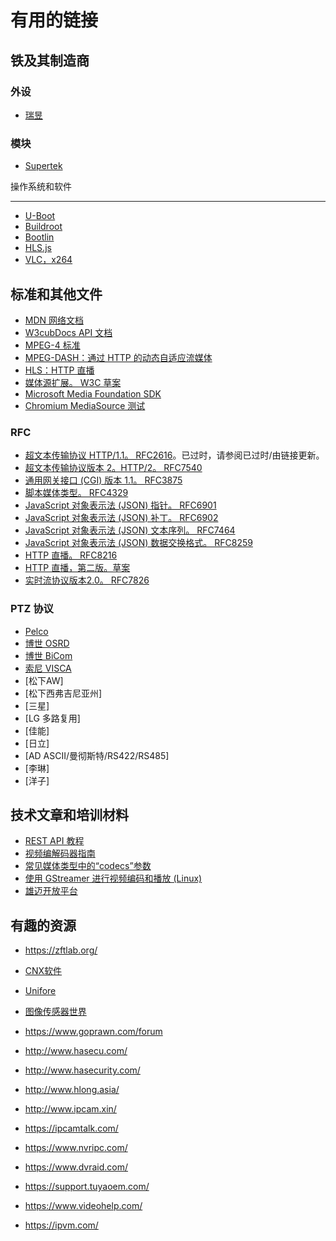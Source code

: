 # 有用的链接

铁及其制造商 
--------------------------------------

### 外设

- [瑞昱](https://www.realtek.com/)


### 模块

- [Supertek](https://www.supertekmodule.com/)


操作系统和软件
-------------------------------------------------------- -

- [U-Boot](https://www.denx.de/wiki/U-Boot)
- [Buildroot](https://buildroot.org/)
- [Bootlin](https://github.com/bootlin)
- [HLS.js](https://github.com/video-dev/hls.js/)
- [VLC，x264](https://www.videolan.org/)


标准和其他文件 
------------------------------------------

- [MDN 网络文档](https://developer.mozilla.org/)
- [W3cubDocs API 文档](https://docs.w3cub.com/)
- [MPEG-4 标准](https://mpeg.chiariglione.org/standards/mpeg-4)
- [MPEG-DASH：通过 HTTP 的动态自适应流媒体](https://mpeg.chiariglione.org/standards/mpeg-dash)
- [HLS：HTTP 直播](https://developer.apple.com/streaming/)
- [媒体源扩展。 W3C 草案](https://w3c.github.io/media-source/)
- [Microsoft Media Foundation SDK](https://docs.microsoft.com/en-us/windows/win32/medfound/microsoft-media-foundation-sdk)
- [Chromium MediaSource 测试](https://chromium.googlesource.com/external/w3c/web-platform-tests/+/refs/heads/master/media-source)

### RFC
- [超文本传输​​协议 HTTP/1.1。 RFC2616](https://www.rfc-editor.org/info/rfc2616)。已过时，请参阅已过时/由链接更新。
- [超文本传输​​协议版本 2。HTTP/2。 RFC7540](https://www.rfc-editor.org/info/rfc7540)
- [通用网关接口 (CGI) 版本 1.1。 RFC3875](https://www.rfc-editor.org/info/rfc3875)
- [脚本媒体类型。 RFC4329](https://www.rfc-editor.org/info/rfc4329)
- [JavaScript 对象表示法 (JSON) 指针。 RFC6901](https://www.rfc-editor.org/info/rfc6901)
- [JavaScript 对象表示法 (JSON) 补丁。 RFC6902](https://www.rfc-editor.org/info/rfc6902)
- [JavaScript 对象表示法 (JSON) 文本序列。 RFC7464](https://www.rfc-editor.org/info/rfc7464)
- [JavaScript 对象表示法 (JSON) 数据交换格式。 RFC8259](https://www.rfc-editor.org/info/rfc8259)
- [HTTP 直播。 RFC8216](https://www.rfc-editor.org/info/rfc8216)
- [HTTP 直播，第二版。草案](https://datatracker.ietf.org/doc/html/draft-pantos-hls-rfc8216bis-10)
- [实时流协议版本2.0。 RFC7826](https://www.rfc-editor.org/info/rfc7826)


### PTZ 协议

- [Pelco](https://shopdelta.eu/pelco-d-pelco-p_l2_aid1047.html)
- [博世 OSRD](https://resources-boschsecurity-cdn.azureedge.net/public/documents/OSRD_Protocols_Configuration_Manual_enUS_20804604939.pdf)
- [博世 BiCom](https://manualzz.com/doc/22138427/bicom-protocol-for-bosch-ptz-cameras)
- [索尼 VISCA](https://www.epiphan.com/userguides/LUMiO12x/Content/UserGuides/PTZ/3-operation/VISCAcommands.htm)
- [松下AW]
- [松下西弗吉尼亚州]
- [三星]
- [LG 多路复用]
- [佳能]
- [日立]
- [AD ASCII/曼彻斯特/RS422/RS485]
- [李琳]
- [洋子]


技术文章和培训材料
----------------------------------------

- [REST API 教程](https://restfulapi.net/)
- [视频编解码器指南](https://developer.mozilla.org/en-US/docs/Web/Media/Formats/Video_codecs)
- [常见媒体类型中的“codecs”参数](https://developer.mozilla.org/en-US/docs/Web/Media/Formats/codecs_parameter)
- [使用 GStreamer 进行视频编码和播放 (Linux)](https://developer.toradex.com/knowledge-base/video-playback-linux)
- [雄迈开放平台](https://oppf.xmcsrv.com/)

有趣的资源
------------------

- <https://zftlab.org/>

- [CNX软件](https://www.cnx-software.com/)
- [Unifore](https://www.unifore.net/)
- [图像传感器世界](http://image-sensors-world.blogspot.com/)

- <https://www.goprawn.com/forum>
- <http://www.hasecu.com/>
- <http://www.hasecurity.com/>
- <http://www.hlong.asia/>
- <http://www.ipcam.xin/>
- <https://ipcamtalk.com/>
- <https://www.nvripc.com/>
- <https://www.dvraid.com/>
- <https://support.tuyaoem.com/>
- <https://www.videohelp.com/>
- <https://ipvm.com/>

